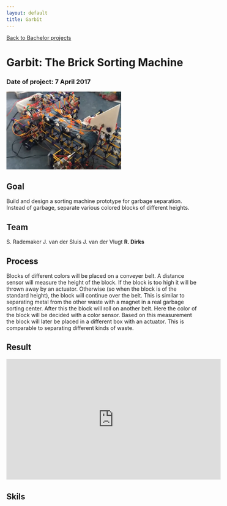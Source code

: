 ```yaml
---
layout: default
title: Garbit
---
```


[Back to Bachelor projects](./bachelor.md)
# Garbit: The Brick Sorting Machine
### Date of project: 7 April 2017
<img src="/assets/img/garbit.PNG" alt="garbit_project" width="300"/>

## Goal
Build and design a sorting machine prototype for garbage separation. Instead of garbage, separate various colored blocks of different heights.

## Team
S. Rademaker
J. van der Sluis
J. van der Vlugt
**R. Dirks**

## Process
Blocks of different colors will be placed on a conveyer belt. A distance sensor will measure the height of the block. If the block is too high it will be thrown away by an actuator. Otherwise (so when the block is of the standard height), the block will continue over the belt. This is similar to separating metal from the other waste with a magnet in a real garbage sorting center. After this the block will roll on another belt. Here the color of the block will be decided with a color sensor. Based on this measurement the block will later be placed in a different box with an actuator. This is comparable to separating different kinds of waste.

## Result
<iframe width="560" height="315" src="https://www.youtube.com/embed/M2jEXQdBnBI" title="YouTube video player" frameborder="0" allow="accelerometer; autoplay; clipboard-write; encrypted-media; gyroscope; picture-in-picture" allowfullscreen></iframe>


## Skils
